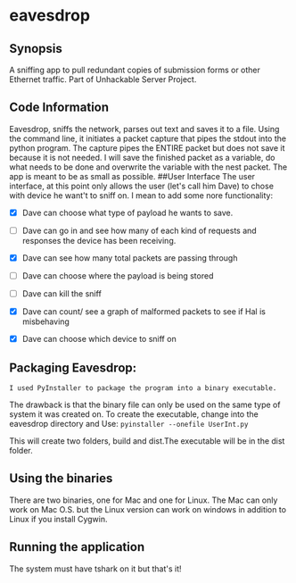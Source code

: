 # eavesdrop

 ## Synopsis
A sniffing app to pull redundant copies of submission forms or 
other Ethernet traffic. Part of Unhackable Server Project. 

## Code Information

Eavesdrop, sniffs the network, parses out text and saves it to a file.
    Using the command line, it initiates a packet capture that pipes the stdout into the python program.
    The capture pipes the ENTIRE packet but does not save it because it is not needed. 
    I will save the finished packet as a variable, do what needs to be done and overwrite the variable with the nest packet.
    The app is meant to be as small as possible.
##User Interface
   The user interface, at this point only allows the user (let's call him Dave) to chose with device he want't to sniff on.
   I mean to add some nore functionality:
 
  -[x] Dave can choose what type of payload he wants to save.
  
  -[ ] Dave can go in and see how many of each kind of requests and
       responses the device has been receiving.
       
  -[x] Dave can see how many total packets are passing through
  
  -[ ] Dave can choose where the payload is being stored
  
  -[ ] Dave can kill the sniff
  
  -[x] Dave can count/ see a graph of malformed packets to see if Hal is misbehaving
  
  -[x] Dave can choose which device to sniff on
  
 


## Packaging Eavesdrop:

    I used PyInstaller to package the program into a binary executable.
The drawback is that the binary file can only be used on the same type of
system it was created on.
To create the executable, change into the eavesdrop directory and
Use: ```pyinstaller --onefile UserInt.py```

This will create two folders, build and dist.The executable will be in
the dist folder.
## Using the binaries
There are two binaries, one for Mac and one for Linux. The Mac can only work on Mac O.S. but the Linux
version can  work on windows in addition to Linux if you install Cygwin.

## Running the application

The system must have tshark on it but that's it! 



